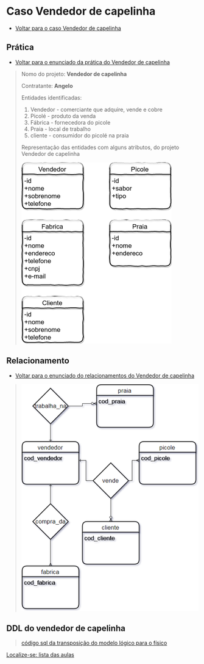 # Caso Vendedor de capelinha

- [Voltar para o caso Vendedor de capelinha](https://github.com/tmenegaz/db_dendezeiros/blob/master/assunto/casos.md#vendedor-de-capelinha)

## Prática

- [Voltar para o enunciado da prática do Vendedor de capelinha](https://github.com/tmenegaz/db_dendezeiros/blob/master/assunto/casos.md#pratique)

> Nomo do projeto: **Vendedor de capelinha**
>
> Contratante: **Angelo**
>
> Entidades identificadas:
>
> 1. Vendedor - comerciante que adquire, vende e cobre
> 2. Picolé - produto da venda
> 3. Fábrica - fornecedora do picole
> 4. Praia - local de trabalho
> 5. cliente - consumidor do picolé na praia
>
> Representação das entidades com alguns atributos, do projeto Vendedor de capelinha
>
> ![diagrama do projeto Vendedor de capelinha com alguns atributos](img/entidadesProjetoVendCap.png "Diagrama do Vendedor de capelinha")
> 

## Relacionamento

- [Voltar para o enunciado do relacionamentos do Vendedor de capelinha](https://github.com/tmenegaz/db_dendezeiros/blob/master/assunto/casos.md#relacionamento)

> ![vendedor_picole](img/venda_picole.png "vendedor_picole")
>
## DDL do vendedor de capelinha

> [código sql da transposição do modelo lógico para o físico](src/banco_picole.sql)

[Localize-se: lista das aulas](https://github.com/tmenegaz/db_dendezeiros/blob/master/assunto/lista.md#lista-de-aulas)
